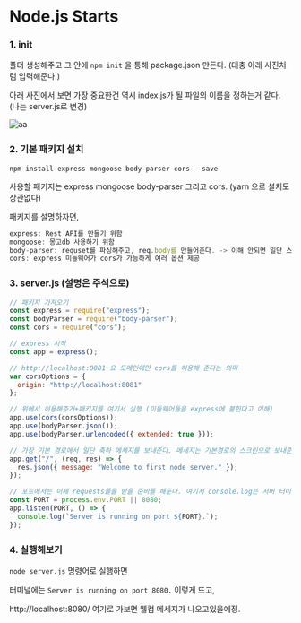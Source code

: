 # Node.js Starts

### 1. init

폴더 생성해주고 그 안에 ```npm init``` 을 통해 package.json 만든다. (대충 아래 사진처럼 입력해준다.)

아래 사진에서 보면 가장 중요한건 역시 index.js가 될 파일의 이름을 정하는거 같다. (나는 server.js로 변경)

![aa](https://user-images.githubusercontent.com/59503331/207680771-96472de0-586c-4f7c-b86d-4dff78d6495a.PNG)

### 2. 기본 패키지 설치 

```npm install express mongoose body-parser cors --save```

사용할 패키지는 express mongoose body-parser 그리고 cors. (yarn 으로 설치도 상관없다)

패키지를 설명하자면, 

```js
express: Rest API를 만들기 위함
mongoose: 몽고db 사용하기 위함
body-parser: requset를 파싱해주고, req.body를 만들어준다. -> 이해 안되면 일단 스킵
cors: express 미들웨어가 cors가 가능하게 여러 옵션 제공 
```

### 3. server.js (설명은 주석으로)

```js
// 패키지 가져오기
const express = require("express");
const bodyParser = require("body-parser");
const cors = require("cors");

// express 시작
const app = express();

// http://localhost:8081 요 도메인에만 cors를 허용해 준다는 의미
var corsOptions = {
  origin: "http://localhost:8081"
};

// 위에서 허용해주거+패키지를 여기서 실행 (미들웨어들을 express에 붙힌다고 이해)
app.use(cors(corsOptions));
app.use(bodyParser.json());
app.use(bodyParser.urlencoded({ extended: true }));

// 가장 기본 경로에서 일단 축하 메세지를 보내준다. 메세지는 기본경로의 스크린으로 보내준다.
app.get("/", (req, res) => {
  res.json({ message: "Welcome to first node server." });
});

// 포트에서는 이제 requests들을 받을 준비를 해둔다. 여기서 console.log는 서버 터미널에 뜬다.
const PORT = process.env.PORT || 8080;
app.listen(PORT, () => {
  console.log(`Server is running on port ${PORT}.`);
});
```

### 4. 실행해보기

```node server.js``` 명령어로 실행하면

터미널에는 ```Server is running on port 8080.``` 이렇게 뜨고, 

http://localhost:8080/ 여기로 가보면 웰컴 메세지가 나오고있을예정.
